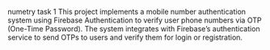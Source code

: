 numetry task 1
This project implements a mobile number authentication system using Firebase Authentication to verify user phone numbers via OTP (One-Time Password). The system integrates with Firebase’s authentication service to send OTPs to users and verify them for login or registration.
